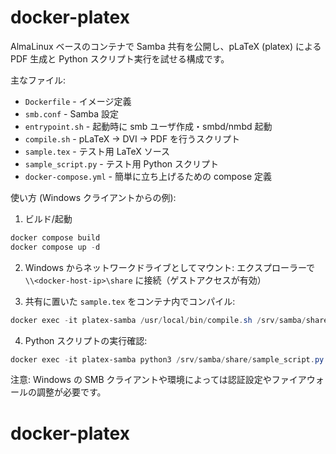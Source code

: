 # docker-platex

AlmaLinux ベースのコンテナで Samba 共有を公開し、pLaTeX (platex) による PDF 生成と Python スクリプト実行を試せる構成です。

主なファイル:

- `Dockerfile` - イメージ定義
- `smb.conf` - Samba 設定
- `entrypoint.sh` - 起動時に smb ユーザ作成・smbd/nmbd 起動
- `compile.sh` - pLaTeX → DVI → PDF を行うスクリプト
- `sample.tex` - テスト用 LaTeX ソース
- `sample_script.py` - テスト用 Python スクリプト
- `docker-compose.yml` - 簡単に立ち上げるための compose 定義

使い方 (Windows クライアントからの例):

1. ビルド/起動

```powershell
docker compose build
docker compose up -d
```

2. Windows からネットワークドライブとしてマウント: エクスプローラーで `\\<docker-host-ip>\share` に接続（ゲストアクセスが有効）

3. 共有に置いた `sample.tex` をコンテナ内でコンパイル:

```powershell
docker exec -it platex-samba /usr/local/bin/compile.sh /srv/samba/share/sample.tex
```

4. Python スクリプトの実行確認:

```powershell
docker exec -it platex-samba python3 /srv/samba/share/sample_script.py
```

注意: Windows の SMB クライアントや環境によっては認証設定やファイアウォールの調整が必要です。
# docker-platex